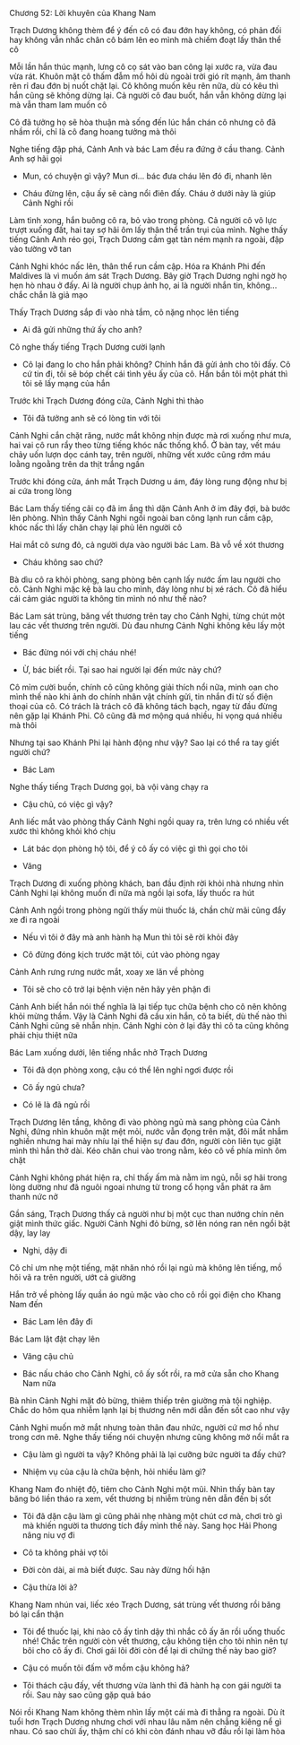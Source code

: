 




Chương 52: Lời khuyên của Khang Nam

Trạch Dương không thèm để ý đến cô có đau đớn hay không, có phản đối hay không vẫn nhấc chân cô bám lên eo mình mà chiếm đoạt lấy thân thể cô

Mỗi lần hắn thúc mạnh, lưng cô cọ sát vào ban công lại xước ra, vừa đau vừa rát. Khuôn mặt cô thấm đẫm mồ hôi dù ngoài trời gió rít mạnh, âm thanh rên rỉ đau đớn bị nuốt chặt lại. Cô không muốn kêu rên nữa, dù có kêu thì hắn cũng sẽ không dừng lại. Cả người cô đau buốt, hắn vẫn không dừng lại mà vẫn tham lam muốn cô

Cô đã tưởng họ sẽ hòa thuận mà sống đến lúc hắn chán cô nhưng cô đã nhầm rồi, chỉ là cô đang hoang tưởng mà thôi

Nghe tiếng đập phá, Cảnh Anh và bác Lam đều ra đứng ở cầu thang. Cảnh Anh sợ hãi gọi

- Mun, có chuyện gì vậy? Mun ơi... bác đưa cháu lên đó đi, nhanh lên

- Cháu đừng lên, cậu ấy sẽ càng nổi điên đấy. Cháu ở dưới này là giúp Cảnh Nghi rồi

Làm tình xong, hắn buông cô ra, bỏ vào trong phòng. Cả người cô vô lực trượt xuống đất, hai tay sợ hãi ôm lấy thân thể trần trụi của mình. Nghe thấy tiếng Cảnh Anh réo gọi, Trạch Dương cầm gạt tàn ném mạnh ra ngoài, đập vào tường vỡ tan

Cảnh Nghi khóc nấc lên, thân thể run cầm cập. Hóa ra Khánh Phi đến Maldives là vì muốn ám sát Trạch Dương. Bây giờ Trạch Dương nghi ngờ họ hẹn hò nhau ở đấy. Ai là người chụp ảnh họ, ai là người nhắn tin, không... chắc chắn là giả mạo

Thấy Trạch Dương sắp đi vào nhà tắm, cô nặng nhọc lên tiếng

- Ai đã gửi những thứ ấy cho anh?

Cô nghe thấy tiếng Trạch Dương cười lạnh

- Cô lại đang lo cho hắn phải không? Chính hắn đã gửi ảnh cho tôi đấy. Cô cứ tin đi, tôi sẽ bóp chết cái tình yêu ấy của cô. Hắn bắn tôi một phát thì tôi sẽ lấy mạng của hắn

Trước khi Trạch Dương đóng cửa, Cảnh Nghi thì thào

- Tôi đã tưởng anh sẽ có lòng tin với tôi

Cảnh Nghi cắn chặt răng, nước mắt không nhịn được mà rơi xuống như mưa, hai vai cô run rẩy theo từng tiếng khóc nấc thống khổ. Ở bàn tay, vết máu chảy uốn lượn dọc cánh tay, trên người, những vết xước cũng rớm máu loằng ngoằng trên da thịt trắng ngần

Trước khi đóng cửa, ánh mắt Trạch Dương u ám, đáy lòng rung động như bị ai cứa trong lòng

Bác Lam thấy tiếng cãi cọ đã im ắng thì dặn Cảnh Anh ở im đây đợi, bà bước lên phòng. Nhìn thấy Cảnh Nghi ngồi ngoài ban công lạnh run cầm cập, khóc nấc thì lấy chăn chạy lại phủ lên người cô

Hai mắt cô sưng đỏ, cả người dựa vào người bác Lam. Bà vỗ về xót thương

- Cháu không sao chứ?

Bà dìu cô ra khỏi phòng, sang phòng bên cạnh lấy nước ấm lau người cho cô. Cảnh Nghi mặc kệ bà lau cho mình, đáy lòng như bị xé rách. Cô đã hiểu cái cảm giác người ta không tin mình nó như thế nào?

Bác Lam sát trùng, băng vết thương trên tay cho Cảnh Nghi, từng chút một lau các vết thương trên người. Dù đau nhưng Cảnh Nghi không kêu lấy một tiếng

- Bác đừng nói với chị cháu nhé!

- Ừ, bác biết rồi. Tại sao hai người lại đến mức này chứ?

Cô mỉm cười buồn, chính cô cũng không giải thích nổi nữa, minh oan cho mình thế nào khi ảnh do chính nhân vật chính gửi, tin nhắn đi từ số điện thoại của cô. Có trách là trách cô đã không tách bạch, ngay từ đầu đừng nên gặp lại Khánh Phi. Cô cũng đã mơ mộng quá nhiều, hi vọng quá nhiều mà thôi

Nhưng tại sao Khánh Phi lại hành động như vậy? Sao lại có thể ra tay giết người chứ?

- Bác Lam

Nghe thấy tiếng Trạch Dương gọi, bà vội vàng chạy ra

- Cậu chủ, có việc gì vậy?

Anh liếc mắt vào phòng thấy Cảnh Nghi ngồi quay ra, trên lưng có nhiều vết xước thì không khỏi khó chịu

- Lát bác dọn phòng hộ tôi, để ý cô ấy có việc gì thì gọi cho tôi

- Vâng

Trạch Dương đi xuống phòng khách, ban đầu định rời khỏi nhà nhưng nhìn Cảnh Nghi lại không muốn đi nữa mà ngồi lại sofa, lấy thuốc ra hút

Cảnh Anh ngồi trong phòng ngửi thấy mùi thuốc lá, chần chừ mãi cũng đẩy xe đi ra ngoài

- Nếu vì tôi ở đây mà anh hành hạ Mun thì tôi sẽ rời khỏi đây

- Cô đừng đóng kịch trước mặt tôi, cút vào phòng ngay

Cảnh Anh rưng rưng nước mắt, xoay xe lăn về phòng

- Tôi sẽ cho cô trở lại bệnh viện nên hãy yên phận đi

Cảnh Anh biết hắn nói thế nghĩa là lại tiếp tục chữa bệnh cho cô nên không khỏi mừng thầm. Vậy là Cảnh Nghi đã cầu xin hắn, cô ta biết, dù thế nào thì Cảnh Nghi cũng sẽ nhẫn nhịn. Cảnh Nghi còn ở lại đây thì cô ta cũng không phải chịu thiệt nữa

Bác Lam xuống dưới, lên tiếng nhắc nhở Trạch Dương

- Tôi đã dọn phòng xong, cậu có thể lên nghỉ ngơi được rồi

- Cô ấy ngủ chưa?

- Có lẽ là đã ngủ rồi

Trạch Dương lên tầng, không đi vào phòng ngủ mà sang phòng của Cảnh Nghi, đứng nhìn khuôn mặt mệt mỏi, nước vẫn đọng trên mặt, đôi mắt nhắm nghiền nhưng hai mày nhíu lại thể hiện sự đau đớn, người còn liên tục giật mình thì hắn thở dài. Kéo chăn chui vào trong nằm, kéo cô về phía mình ôm chặt

Cảnh Nghi không phát hiện ra, chỉ thấy ấm mà nằm im ngủ, nỗi sợ hãi trong lòng dường như đã nguôi ngoai nhưng từ trong cổ họng vẫn phát ra âm thanh nức nở

Gần sáng, Trạch Dương thấy cả người như bị một cục than nướng chín nên giật mình thức giấc. Người Cảnh Nghi đỏ bừng, sờ lên nóng ran nên ngồi bật dậy, lay lay

- Nghi, dậy đi

Cô chỉ ưm nhẹ một tiếng, mặt nhăn nhó rồi lại ngủ mà không lên tiếng, mồ hôi vã ra trên người, ướt cả giường

Hắn trở về phòng lấy quần áo ngủ mặc vào cho cô rồi gọi điện cho Khang Nam đến

- Bác Lam lên đây đi

Bác Lam lật đật chạy lên

- Vâng cậu chủ

- Bác nấu cháo cho Cảnh Nghi, cô ấy sốt rồi, ra mở cửa sẵn cho Khang Nam nữa

Bà nhìn Cảnh Nghi mặt đỏ bừng, thiêm thiếp trên giường mà tội nghiệp. Chắc do hôm qua nhiễm lạnh lại bị thương nên mới dẫn đến sốt cao như vậy

Cảnh Nghi muốn mở mắt nhưng toàn thân đau nhức, người cứ mơ hồ như trong cơn mê. Nghe thấy tiếng nói chuyện nhưng cũng không mở nổi mắt ra

- Cậu làm gì người ta vậy? Không phải là lại cưỡng bức người ta đấy chứ?

- Nhiệm vụ của cậu là chữa bệnh, hỏi nhiều làm gì?

Khang Nam đo nhiệt độ, tiêm cho Cảnh Nghi một mũi. Nhìn thấy bàn tay băng bó liền tháo ra xem, vết thương bị nhiễm trùng nên dẫn đến bị sốt

- Tôi đã dặn cậu làm gì cũng phải nhẹ nhàng một chút cơ mà, chơi trò gì mà khiến người ta thương tích đầy mình thế này. Sang học Hải Phong nâng niu vợ đi

- Cô ta không phải vợ tôi

- Đời còn dài, ai mà biết được. Sau này đừng hối hận

- Cậu thừa lời à?

Khang Nam nhún vai, liếc xéo Trạch Dương, sát trùng vết thương rồi băng bó lại cẩn thận

- Tôi để thuốc lại, khi nào cô ấy tỉnh dậy thì nhắc cô ấy ăn rồi uống thuốc nhé! Chắc trên người còn vết thương, cậu không tiện cho tôi nhìn nên tự bôi cho cô ấy đi. Chơi gái lõi đời còn để lại di chứng thế này bao giờ?

- Cậu có muốn tôi đấm vỡ mồm cậu không hả?

- Tôi thách cậu đấy, vết thương vừa lành thì đã hành hạ con gái người ta rồi. Sau này sao cũng gặp quả báo

Nói rồi Khang Nam không thèm nhìn lấy một cái mà đi thẳng ra ngoài. Dù ít tuổi hơn Trạch Dương nhưng chơi với nhau lâu năm nên chẳng kiêng nể gì nhau. Có sao chửi ấy, thậm chí có khi còn đánh nhau vỡ đầu rồi lại làm hòa




